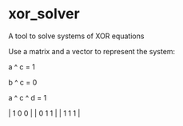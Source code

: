 # xor_solver
A tool to solve systems of XOR equations

Use a matrix and a vector to represent the system:


a ^ c = 1

b ^ c = 0

a ^ c ^ d = 1

| 1  0  0 |
| 0  1  1 |
| 1  1  1 |

